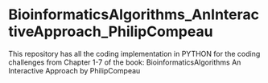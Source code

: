 # BioinformaticsAlgorithms_AnInteractiveApproach_PhilipCompeau
This repository has all the coding implementation in PYTHON for the coding challenges from Chapter 1-7 of the book: BioinformaticsAlgorithms An Interactive Approach by PhilipCompeau
